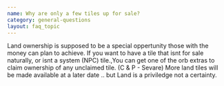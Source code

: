 ```yaml
---
name: Why are only a few tiles up for sale?
category: general-questions
layout: faq_topic
---
```

Land ownership is supposed to be a special oppertunity those with the money can plan to achieve. If you want to have a tile that isnt for sale naturally, or isnt a system (NPC) tile.,You can get one of the orb extras to claim ownership of any unclaimed tile. (C & P - Sevare) More land tiles will be made available at a later date .. but Land is a priviledge not a certainty.